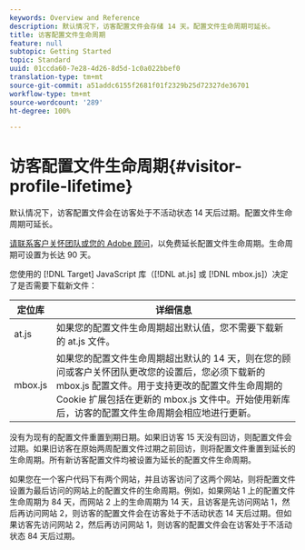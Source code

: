 ```yaml
---
keywords: Overview and Reference
description: 默认情况下，访客配置文件会存储 14 天。配置文件生命周期可延长。
title: 访客配置文件生命周期
feature: null
subtopic: Getting Started
topic: Standard
uuid: 01ccda60-7e28-4d26-8d5d-1c0a022bbef0
translation-type: tm+mt
source-git-commit: a51addc6155f2681f01f2329b25d72327de36701
workflow-type: tm+mt
source-wordcount: '289'
ht-degree: 100%

---
```



# 访客配置文件生命周期{#visitor-profile-lifetime}

默认情况下，访客配置文件会在访客处于不活动状态 14 天后过期。配置文件生命周期可延长。

[请联系客户关怀团队或您的 Adobe 顾问](../../cmp-resources-and-contact-information.md#reference_ACA3391A00EF467B87930A450050077C)，以免费延长配置文件生命周期。生命周期可设置为长达 90 天。

您使用的 [!DNL Target] JavaScript 库（[!DNL at.js] 或 [!DNL mbox.js]）决定了是否需要下载新文件：

| 定位库 | 详细信息 |
|--- |--- |
| at.js | 如果您的配置文件生命周期超出默认值，您不需要下载新的 at.js 文件。 |
| mbox.js | 如果您的配置文件生命周期超出默认的 14 天，则在您的顾问或客户关怀团队更改您的设置后，您必须下载新的 mbox.js 配置文件。用于支持更改的配置文件生命周期的 Cookie 扩展包括在更新的 mbox.js 文件中。开始使用新库后，访客的配置文件生命周期会相应地进行更新。 |

没有为现有的配置文件重置到期日期。如果旧访客 15 天没有回访，则配置文件会过期。如果旧访客在原始两周配置文件过期之前回访，则将配置文件重置到延长的生命周期。所有新访客配置文件均被设置为延长的配置文件生命周期。

如果您在一个客户代码下有两个网站，并且访客访问了这两个网站，则将配置文件设置为最后访问的网站上的配置文件的生命周期。例如，如果网站 1 上的配置文件生命周期为 84 天，而网站 2 上的生命周期为 14 天，且访客是先访问网站 1，然后再访问网站 2，则访客的配置文件会在访客处于不活动状态 14 天后过期。但如果访客先访问网站 2，然后再访问网站 1，则访客的配置文件会在访客处于不活动状态 84 天后过期。
